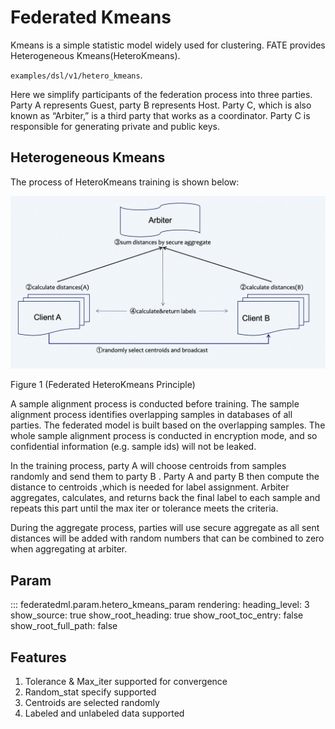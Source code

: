 # Federated Kmeans

Kmeans is a simple statistic model widely used for clustering. FATE
provides Heterogeneous Kmeans(HeteroKmeans).

`examples/dsl/v1/hetero_kmeans`.

Here we simplify participants of the federation process into three
parties. Party A represents Guest, party B represents Host. Party C,
which is also known as “Arbiter,” is a third party that works as a
coordinator. Party C is responsible for generating private and public
keys.

## Heterogeneous Kmeans

The process of HeteroKmeans training is shown below:

![hetero-kmeans structure](../../images/heterokmeans.png)

Figure 1 (Federated HeteroKmeans Principle)

A sample alignment process is conducted before training. The sample
alignment process identifies overlapping samples in databases of all
parties. The federated model is built based on the overlapping samples.
The whole sample alignment process is conducted in encryption mode, and
so confidential information (e.g. sample ids) will not be leaked.

In the training process, party A will choose centroids from samples
randomly and send them to party B . Party A and party B then compute the
distance to centroids ,which is needed for label assignment. Arbiter
aggregates, calculates, and returns back the final label to each sample
and repeats this part until the max iter or tolerance meets the
criteria.

During the aggregate process, parties will use secure aggregate as all
sent distances will be added with random numbers that can be combined to
zero when aggregating at arbiter.

## Param

::: federatedml.param.hetero_kmeans_param
    rendering:
      heading_level: 3
      show_source: true
      show_root_heading: true
      show_root_toc_entry: false
      show_root_full_path: false

## Features

1.  Tolerance & Max\_iter supported for convergence
2.  Random\_stat specify supported
3.  Centroids are selected randomly
4.  Labeled and unlabeled data supported
